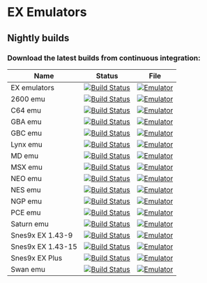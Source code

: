 # EX Emulators

## Nightly builds

### Download the latest builds from continuous integration:

| Name                    | Status                            | File                                       |
|-------------------------|-----------------------------------|--------------------------------------------|
| EX emulators            | [![Build Status][Build]][Actions] | [![Emulator][Download]][EX emulators]      |
| 2600 emu                | [![Build Status][Build]][Actions] | [![Emulator][Download]][2600 emu]          |
| C64 emu                 | [![Build Status][Build]][Actions] | [![Emulator][Download]][C64 emu]           |
| GBA emu                 | [![Build Status][Build]][Actions] | [![Emulator][Download]][GBA emu]           |
| GBC emu                 | [![Build Status][Build]][Actions] | [![Emulator][Download]][GBC emu]           |
| Lynx emu                | [![Build Status][Build]][Actions] | [![Emulator][Download]][Lynx emu]          |
| MD emu                  | [![Build Status][Build]][Actions] | [![Emulator][Download]][MD emu]            |
| MSX emu                 | [![Build Status][Build]][Actions] | [![Emulator][Download]][MSX emu]           |
| NEO emu                 | [![Build Status][Build]][Actions] | [![Emulator][Download]][NEO emu]           |
| NES emu                 | [![Build Status][Build]][Actions] | [![Emulator][Download]][NES emu]           |
| NGP emu                 | [![Build Status][Build]][Actions] | [![Emulator][Download]][NGP emu]           |
| PCE emu                 | [![Build Status][Build]][Actions] | [![Emulator][Download]][PCE emu]           |
| Saturn emu              | [![Build Status][Build]][Actions] | [![Emulator][Download]][Saturn emu]        |
| Snes9x EX 1.43-9        | [![Build Status][Build]][Actions] | [![Emulator][Download]][Snes9x EX 1.43-9]  |
| Snes9x EX 1.43-15       | [![Build Status][Build]][Actions] | [![Emulator][Download]][Snes9x EX 1.43-15] |
| Snes9x EX Plus          | [![Build Status][Build]][Actions] | [![Emulator][Download]][Snes9x EX Plus]    |
| Swan emu                | [![Build Status][Build]][Actions] | [![Emulator][Download]][Swan emu]          |

[Actions]: https://github.com/winds91/emu-ex-plus-alpha/actions/workflows/build.yml
[Build]: https://github.com/winds91/emu-ex-plus-alpha/actions/workflows/build.yml/badge.svg
[Download]: https://img.shields.io/badge/Download-blue
[EX emulators]: https://github.moeyy.xyz/winds91/emu-ex-plus-alpha/releases/download/Pre-release/EX-Emulators.zip
[2600 emu]: https://github.moeyy.xyz/winds91/emu-ex-plus-alpha/releases/download/Pre-release/2600Emu.zip
[C64 emu]: https://github.moeyy.xyz/winds91/emu-ex-plus-alpha/releases/download/Pre-release/C64Emu.zip
[GBA emu]: https://github.moeyy.xyz/winds91/emu-ex-plus-alpha/releases/download/Pre-release/GbaEmu.zip
[GBC emu]: https://github.moeyy.xyz/winds91/emu-ex-plus-alpha/releases/download/Pre-release/GbcEmu.zip
[Lynx emu]: https://github.moeyy.xyz/winds91/emu-ex-plus-alpha/releases/download/Pre-release/LynxEmu.zip
[MD emu]: https://github.moeyy.xyz/winds91/emu-ex-plus-alpha/releases/download/Pre-release/MdEmu.zip
[MSX emu]: https://github.moeyy.xyz/winds91/emu-ex-plus-alpha/releases/download/Pre-release/MsxEmu.zip
[NEO emu]: https://github.moeyy.xyz/winds91/emu-ex-plus-alpha/releases/download/Pre-release/NeoEmu.zip
[NES emu]: https://github.moeyy.xyz/winds91/emu-ex-plus-alpha/releases/download/Pre-release/NesEmu.zip
[NGP emu]: https://github.moeyy.xyz/winds91/emu-ex-plus-alpha/releases/download/Pre-release/NgpEmu.zip
[PCE emu]: https://github.moeyy.xyz/winds91/emu-ex-plus-alpha/releases/download/Pre-release/PceEmu.zip
[Saturn emu]: https://github.moeyy.xyz/winds91/emu-ex-plus-alpha/releases/download/Pre-release/SaturnEmu.zip
[Snes9x EX 1.43-9]: https://github.moeyy.xyz/winds91/emu-ex-plus-alpha/releases/download/Pre-release/Snes9xEX-9.zip
[Snes9x EX 1.43-15]: https://github.moeyy.xyz/winds91/emu-ex-plus-alpha/releases/download/Pre-release/Snes9xEX-15.zip
[Snes9x EX Plus]: https://github.moeyy.xyz/winds91/emu-ex-plus-alpha/releases/download/Pre-release/Snes9xEXPlus.zip
[Swan emu]: https://github.moeyy.xyz/winds91/emu-ex-plus-alpha/releases/download/Pre-release/SwanEmu.zip

